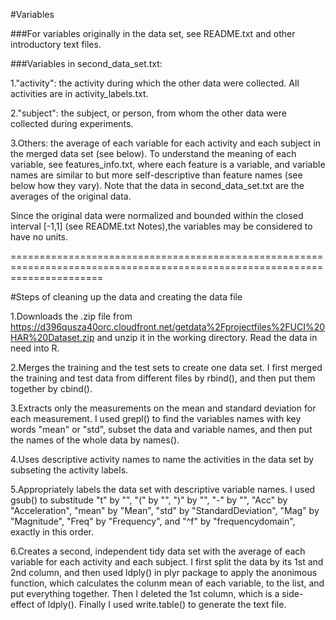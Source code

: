#Variables

###For variables originally in the data set, see README.txt and other introductory text files.

###Variables in second_data_set.txt:

1."activity": the activity during which the other data were collected. All activities are in activity_labels.txt.

2."subject": the subject, or person, from whom the other data were collected during experiments.

3.Others: the average of each variable for each activity and each subject in the merged data set (see below). To understand the meaning of each variable, see features_info.txt, where each feature is a variable, and variable names are similar to but more self-descriptive than feature names (see below how they vary). Note that the data in second_data_set.txt are the averages of the original data.

Since the original data were normalized and bounded within the closed interval [-1,1] (see README.txt Notes),the variables may be considered to have no units.

============================================================================================================================

#Steps of cleaning up the data and creating the data file

1.Downloads the .zip file from https://d396qusza40orc.cloudfront.net/getdata%2Fprojectfiles%2FUCI%20HAR%20Dataset.zip and unzip it in the working directory. Read the data in need into R.

2.Merges the training and the test sets to create one data set. I first merged the training and test data from different files by rbind(), and then put them together by cbind().

3.Extracts only the measurements on the mean and standard deviation for each measurement. I used grepl() to find the variables names with key words "mean" or "std", subset the data and variable names, and then put the names of the whole data by names().

4.Uses descriptive activity names to name the activities in the data set by subseting the activity labels.

5.Appropriately labels the data set with descriptive variable names. I used gsub() to substitude "t" by "", "(" by "", ")" by "", "-" by "", "Acc" by "Acceleration", "mean" by "Mean", "std" by "StandardDeviation", "Mag" by "Magnitude", "Freq" by "Frequency", and "^f" by "frequencydomain", exactly in this order.

6.Creates a second, independent tidy data set with the average of each variable for each activity and each subject. I first split the data by its 1st and 2nd column, and then used ldply() in plyr package to apply the anonimous function, which calculates the colunm mean of each variable, to the list, and put everything together. Then I deleted the 1st column, which is a side-effect of ldply(). Finally I used write.table() to generate the text file.

